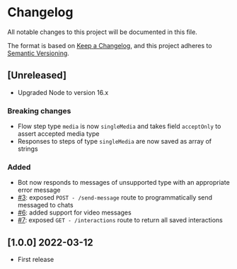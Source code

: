 # Changelog
All notable changes to this project will be documented in this file.

The format is based on [Keep a Changelog](https://keepachangelog.com/en/1.0.0/),
and this project adheres to [Semantic Versioning](https://semver.org/spec/v2.0.0.html).

## [Unreleased]

- Upgraded Node to version 16.x

### Breaking changes
- Flow step type `media` is now `singleMedia` and takes field `acceptOnly` to assert accepted media type
- Responses to steps of type `singleMedia` are now saved as array of strings

### Added
- Bot now responds to messages of unsupported type with an appropriate error message
- [#3](https://github.com/opengeolab/geocollectorbot/issues/3): exposed `POST - /send-message` route to programmatically send messaged to chats
- [#6](https://github.com/opengeolab/geocollectorbot/issues/6): added support for video messages
- [#7](https://github.com/opengeolab/geocollectorbot/issues/7): exposed `GET - /interactions` route to return all saved interactions

## [1.0.0] 2022-03-12
- First release
